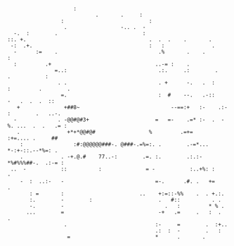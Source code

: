                          :                                                                        
                                .       .     :                                                   
                     :                           :                                               
                      .                 -.. .  -                                                  
      -.  :        .                           :                                                   
    ::. +.                                       .  .  .    .       .                              
     -:  .+.                                     :   :               .                            
      -      :=    .                                .%       .    .                    :          
      :         .+                                 ..-= :    .                                    
                   =..:                             .:.     .:        .        .           :      
                    . .                             . +      -.   .  :         :         .        .
                     =.                             :  #    --.   .-::     -   .  .  .  ::        
       +              +##8~                             --==:+   :-    .:-  :        .   ..-.         
      -             . -@@#@#3+                     =   =-    .=* :-  .  -%. ...  .  .   .= :          
       .               +*+*@@#@#                 %         .=+=     :+=.... .     ##              
        :                :#:@@@@@@###-. @###-.=%=:. .        .-=*... *-:+-::.--*%=: .              
        .            . -+.@.#    77..-:        .=. :.        .:.:-*%#%%%##-.  .:-= :                
     ..  -           ::          :              = -           :..+%: :    -                       
        -  :  ..:-   -                             =-.      .#. .   +=     .                      
           : =       :                        ..    +:=::-%%    .  . +.:.                         
           :.        -        :                     .   #::          . .                          
           -.        -                                .   :         * % .                         
          ...        =                              -+   .=     .   :  .     .                    
                      .                            :-     =        .  :+..                        
                                                   .:  :  -        .   :                          
                       =                           *      .       .                               
